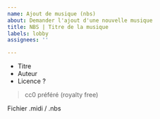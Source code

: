 ```yaml
---
name: Ajout de musique (nbs)
about: Demander l'ajout d'une nouvelle musique
title: NBS | Titre de la musique
labels: lobby
assignees: ''

---
```


- Titre
- Auteur
- Licence ?
> cc0 préféré (royalty free)

Fichier .midi / .nbs
